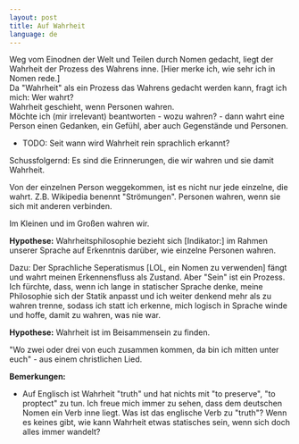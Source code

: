```yaml
---
layout: post
title: Auf Wahrheit
language: de
---
```


Weg vom Einodnen der Welt und Teilen durch Nomen gedacht, liegt der Wahrheit der Prozess des Wahrens inne. [Hier merke ich, wie sehr ich in Nomen rede.]  
Da "Wahrheit" als ein Prozess das Wahrens gedacht werden kann, fragt ich mich: Wer wahrt?  
Wahrheit geschieht, wenn Personen wahren.  
Möchte ich (mir irrelevant) beantworten - wozu wahren? - dann wahrt eine Person einen Gedanken, ein Gefühl, aber auch Gegenstände und Personen. 

- TODO: Seit wann wird Wahrheit rein sprachlich erkannt?

Schussfolgernd: Es sind die Erinnerungen, die wir wahren und sie damit Wahrheit.

Von der einzelnen Person weggekommen, ist es nicht nur jede einzelne, die wahrt. Z.B. Wikipedia benennt "Strömungen". Personen wahren, wenn sie sich mit anderen verbinden.

Im Kleinen und im Großen wahren wir.

**Hypothese:** Wahrheitsphilosophie bezieht sich [Indikator:] im Rahmen unserer Sprache auf Erkenntnis darüber, wie einzelne Personen wahren.

Dazu: Der Sprachliche Seperatismus [LOL, ein Nomen zu verwenden] fängt und wahrt meinen Erkennensfluss als Zustand. Aber "Sein" ist ein Prozess. Ich fürchte, dass, wenn ich lange in statischer Sprache denke, meine Philosophie sich der Statik anpasst und ich weiter denkend mehr als zu wahren trenne, sodass ich statt ich erkenne, mich logisch in Sprache winde und hoffe, damit zu wahren, was nie war.

**Hypothese:** Wahrheit ist im Beisammensein zu finden.

"Wo zwei oder drei von euch zusammen kommen, da bin ich mitten unter euch" - aus einem christlichen Lied.

**Bemerkungen:**

- Auf Englisch ist Wahrheit "truth" und hat nichts mit "to preserve", "to proptect" zu tun. Ich freue mich immer zu sehen, dass dem deutschen Nomen ein Verb inne liegt. Was ist das englische Verb zu "truth"? Wenn es keines gibt, wie kann Wahrheit etwas statisches sein, wenn sich doch alles immer wandelt?
